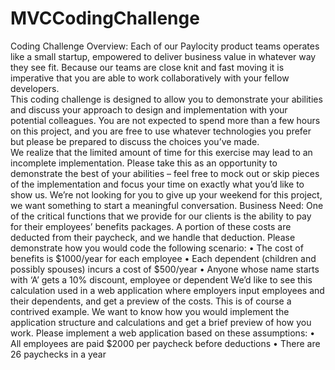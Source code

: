# MVCCodingChallenge
Coding Challenge Overview:
Each of our Paylocity product teams operates like a small startup, empowered to deliver business value in whatever way they see fit.   Because our teams are close knit and fast moving it is imperative that you are able to work collaboratively with your fellow developers.   
This coding challenge is designed to allow you to demonstrate your abilities and discuss your approach to design and implementation with your potential colleagues. You are not expected to spend more than a few hours on this project, and you are free to use whatever technologies you prefer but please be prepared to discuss the choices you’ve made.  
We realize that the limited amount of time for this exercise may lead to an incomplete implementation.  Please take this as an opportunity to demonstrate the best of your abilities – feel free to mock out or skip pieces of the implementation and focus your time on exactly what you’d like to show us.  We’re not looking for you to give up your weekend for this project, we want something to start a meaningful conversation.
Business Need:
One of the critical functions that we provide for our clients is the ability to pay for their employees’ benefits packages.  A portion of these costs are deducted from their paycheck, and we handle that deduction.  Please demonstrate how you would code the following scenario:
•	The cost of benefits is $1000/year for each employee
•	Each dependent (children and possibly spouses) incurs a cost of $500/year
•	Anyone whose name starts with ‘A’ gets a 10% discount, employee or dependent
We’d like to see this calculation used in a web application where employers input employees and their dependents, and get a preview of the costs.
This is of course a contrived example.  We want to know how you would implement the application structure and calculations and get a brief preview of how you work.
Please implement a web application based on these assumptions:
•	All employees are paid $2000 per paycheck before deductions
•	There are 26 paychecks in a year
